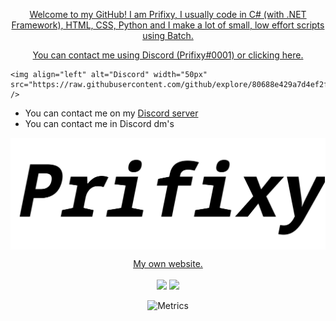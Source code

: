 <p align="center">
    <a href="https://jaapvd.nl/">Welcome to my GitHub! I am Prifixy, I usually code in C# (with .NET Framework), HTML, CSS, Python and I make a lot of small, low effort scripts using Batch.</a>
    
<p align="center">
    <a href="https://jaapvd.nl/discord">You can contact me using Discord (Prifixy#0001) or clicking here.</a>
    
    <img align="left" alt="Discord" width="50px" src="https://raw.githubusercontent.com/github/explore/80688e429a7d4ef2fca1e82350fe8e3517d3494d/topics/discord/discord.png" />

- You can contact me on my [Discord server](https://jaapvd.nl/discord)
- You can contact me in Discord dm's
    
    
    
<img src="image.png" align="center">

<p align="center">
    <a href="https://jaapvd.nl">My own website.</a> 
 <br>
 <br>
 <img src="https://img.shields.io/github/followers/jvmvandorp?color=DC143C&label=Followers&style=flat-square">
 <img src="https://img.shields.io/github/stars/jvmvandorp?affiliations=OWNER&color=DC143C&label=Stars&style=flat-square">
</p>

<div align=center>

![Metrics](https://metrics.lecoq.io/jvmvandorp?template=classic&base.metadata=0&isocalendar=1&languages=1&isocalendar.duration=half-year&languages.limit=8&languages.sections=most-used&languages.colors=github&languages.aliases=smaltalk%3AC%23&languages.threshold=0%25&languages.indepth=false&languages.categories=markup%2C%20programming&languages.recent.categories=markup%2C%20programming&languages.recent.load=300&languages.recent.days=14&config.timezone=Europe%2FAmsterdam)
</div>
